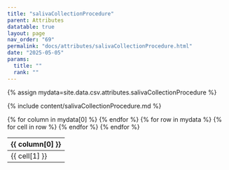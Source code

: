```yaml
---
title: "salivaCollectionProcedure"
parent: Attributes
datatable: true
layout: page
nav_order: "69"
permalink: "docs/attributes/salivaCollectionProcedure.html"
date: "2025-05-05"
params:
  title: ""
  rank: ""
---
```

{% assign mydata=site.data.csv.attributes.salivaCollectionProcedure %} 

{% include content/salivaCollectionProcedure.md %}

<table id="myTable" class="display" style="width:100%">
    <thead>
    {% for column in mydata[0] %}
        <th>{{ column[0] }}</th>
    {% endfor %}
    </thead>
    <tbody>
    {% for row in mydata %}
        <tr>
        {% for cell in row %}
            <td>{{ cell[1] }}</td>
        {% endfor %}
        </tr>
    {% endfor %}
    </tbody>
</table>
<script type="text/javascript">
  $(document).ready(function () {
    $('#myTable').DataTable({
      responsive: true,
      deferRender: false,
      paging: false,
      order: [],
    });
  });
</script>
